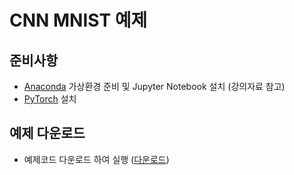 # CNN MNIST 예제

## 준비사항
- [Anaconda](https://www.anaconda.com/) 가상환경 준비 및 Jupyter Notebook 설치 (강의자료 참고)
- [PyTorch](http://pytorch.org/) 설치

## 예제 다운로드
* 예제코드 다운로드 하여 실행 ([다운로드](https://github.com/gymlab/ai_intro/archive/refs/heads/main.zip))
